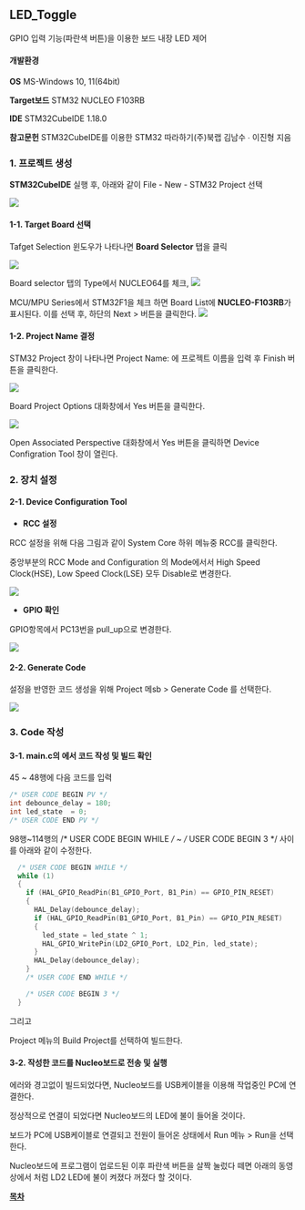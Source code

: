 ## LED_Toggle

GPIO 입력 기능(파란색 버튼)을 이용한 보드 내장 LED 제어 

#### 개발환경

**OS** MS-Windows 10, 11(64bit)

**Target보드** STM32 NUCLEO F103RB

**IDE** STM32CubeIDE 1.18.0

**참고문헌** STM32CubeIDE를 이용한 STM32 따라하기(주)북랩 김남수 ∙ 이진형 지음 

### 1. 프로젝트 생성

**STM32CubeIDE** 실행 후, 아래와 같이 File - New - STM32 Project 선택 

![](./img/file_new_stm32project.png)

#### 1-1. Target Board 선택

Tafget Selection 윈도우가 나타나면 **Board Selector** 탭을 클릭

![](./img/board_Selector1.png)


Board selector 탭의 Type에서 NUCLEO64를 체크,
![](./img/board_Selector2.png)

 MCU/MPU Series에서 STM32F1을 체크 하면 Board List에 **NUCLEO-F103RB**가 표시된다.  이를 선택 후, 하단의 Next > 버튼을 클릭한다.
 ![](./img/board_Selector3.png)


#### 1-2. Project Name 결정

STM32 Project 창이 나타나면 Project Name: 에 프로젝트 이름을 입력 후 Finish 버튼을 클릭한다. 

![](./img/project_name.png)

Board Project Options 대화창에서 Yes 버튼을 클릭한다.


![](./img/board_project_options.png)

Open Associated Perspective 대화창에서 Yes 버튼을 클릭하면 Device Configration Tool 창이 열린다.

### 2. 장치 설정
#### 2-1. Device Configuration Tool

- **RCC 설정**

RCC 설정을 위해 다음 그림과 같이 System Core 하위 메뉴중 RCC를 클릭한다.

중앙부분의 RCC Mode and Configuration 의 Mode에서서 High Speed Clock(HSE), Low Speed Clock(LSE) 모두 Disable로 변경한다.

![](./img/RCC.png)


- **GPIO 확인**

GPIO항목에서 PC13번을 pull_up으로 변경한다.

![](./img/GPIO_PC13_Pull_up.png)

#### 2-2. Generate Code
  설정을 반영한 코드 생성을 위해 Project 메sb > Generate Code 를 선택한다. 
  
![](./img/generate_code.png)

### 3. Code 작성

#### 3-1. main.c의 에서 코드 작성 및 빌드 확인
45 ~ 48행에 다음 코드를 입력

```c
/* USER CODE BEGIN PV */
int debounce_delay = 180;
int led_state  = 0;
/* USER CODE END PV */
```

98행~114행의 /* USER CODE BEGIN WHILE */ ~  /* USER CODE BEGIN 3 */ 사이를 아래와 같이 수정한다.

```c
  /* USER CODE BEGIN WHILE */
  while (1)
  {
    if (HAL_GPIO_ReadPin(B1_GPIO_Port, B1_Pin) == GPIO_PIN_RESET)
    {
      HAL_Delay(debounce_delay);
      if (HAL_GPIO_ReadPin(B1_GPIO_Port, B1_Pin) == GPIO_PIN_RESET)
      {
        led_state = led_state ^ 1;
        HAL_GPIO_WritePin(LD2_GPIO_Port, LD2_Pin, led_state);
      }
      HAL_Delay(debounce_delay);
    }
    /* USER CODE END WHILE */

    /* USER CODE BEGIN 3 */
  }
```

그리고 

Project 메뉴의 Build Project를 선택하여 빌드한다. 

#### 3-2. 작성한 코드를 Nucleo보드로 전송 및 실행

에러와 경고없이 빌드되었다면, Nucleo보드를 USB케이블을 이용해 작업중인 PC에 연결한다. 

정상적으로 연결이 되었다면 Nucleo보드의 LED에 불이 들어올 것이다.

보드가 PC에 USB케이블로 연결되고 전원이 들어온 상태에서 Run 메뉴 > Run을 선택한다.

Nucleo보드에 프로그램이 업로드된 이후 파란색 버튼을 살짝 눌렀다 떼면 아래의 동영상에서 처럼 LD2 LED에 불이 켜졌다 꺼졌다 할 것이다.


[**목차**](../README.md) 
